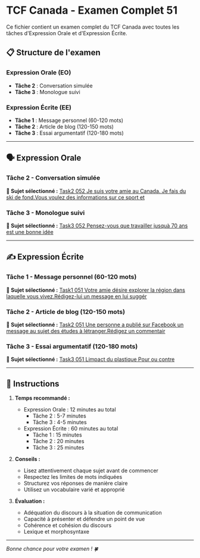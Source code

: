 # TCF Canada - Examen Complet 51

Ce fichier contient un examen complet du TCF Canada avec toutes les tâches d'Expression Orale et d'Expression Écrite.

## 📋 Structure de l'examen

### Expression Orale (EO)
- **Tâche 2** : Conversation simulée
- **Tâche 3** : Monologue suivi

### Expression Écrite (EE)  
- **Tâche 1** : Message personnel (60-120 mots)
- **Tâche 2** : Article de blog (120-150 mots)
- **Tâche 3** : Essai argumentatif (120-180 mots)

---

## 🗣️ Expression Orale

### Tâche 2 - Conversation simulée

**📄 Sujet sélectionné :** [Task2 052 Je suis votre amie au Canada. Je fais du ski de fond.Vous voulez des informations sur ce sport et](../tcf_canada/eo/task2/task2_052_Je_suis_votre_amie_au_Canada._Je_fais_du_ski_de_fond.Vous_voulez_des_informations_sur_ce_sport_et.md)

### Tâche 3 - Monologue suivi

**📄 Sujet sélectionné :** [Task3 052 Pensez-vous que travailler jusquà 70 ans est une bonne idée](../tcf_canada/eo/task3/task3_052_Pensez-vous_que_travailler_jusquà_70_ans_est_une_bonne_idée.md)

---

## ✍️ Expression Écrite

### Tâche 1 - Message personnel (60-120 mots)

**📄 Sujet sélectionné :** [Task1 051 Votre amie désire explorer la région dans laquelle vous vivez.Rédigez-lui un message en lui suggér](../tcf_canada/ee/task1/task1_051_Votre_amie_désire_explorer_la_région_dans_laquelle_vous_vivez.Rédigez-lui_un_message_en_lui_suggér.md)

### Tâche 2 - Article de blog (120-150 mots)

**📄 Sujet sélectionné :** [Task2 051 Une personne a publié sur Facebook un message au sujet des études à létranger.Rédigez un commentair](../tcf_canada/ee/task2/task2_051_Une_personne_a_publié_sur_Facebook_un_message_au_sujet_des_études_à_létranger.Rédigez_un_commentair.md)

### Tâche 3 - Essai argumentatif (120-180 mots)

**📄 Sujet sélectionné :** [Task3 051 Limpact du plastique Pour ou contre](../tcf_canada/ee/task3/task3_051_Limpact_du_plastique_Pour_ou_contre.md)

---

## 📝 Instructions

1. **Temps recommandé :**
   - Expression Orale : 12 minutes au total
     - Tâche 2 : 5-7 minutes
     - Tâche 3 : 4-5 minutes
   - Expression Écrite : 60 minutes au total
     - Tâche 1 : 15 minutes
     - Tâche 2 : 20 minutes  
     - Tâche 3 : 25 minutes

2. **Conseils :**
   - Lisez attentivement chaque sujet avant de commencer
   - Respectez les limites de mots indiquées
   - Structurez vos réponses de manière claire
   - Utilisez un vocabulaire varié et approprié

3. **Évaluation :**
   - Adéquation du discours à la situation de communication
   - Capacité à présenter et défendre un point de vue
   - Cohérence et cohésion du discours
   - Lexique et morphosyntaxe

---

*Bonne chance pour votre examen ! 🍀*
